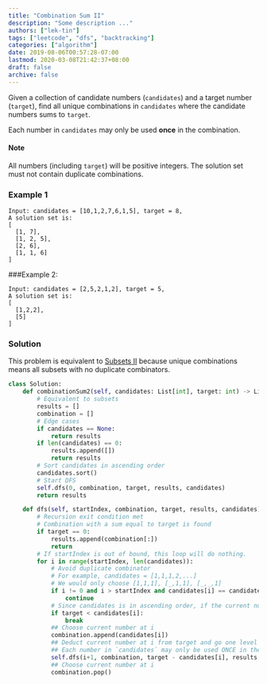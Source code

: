 ```yaml
---
title: "Combination Sum II"
description: "Some description ..."
authors: ["lek-tin"]
tags: ["leetcode", "dfs", "backtracking"]
categories: ["algorithm"]
date: 2019-08-06T00:57:28-07:00
lastmod: 2020-03-08T21:42:37+08:00
draft: false
archive: false
---
```

Given a collection of candidate numbers (`candidates`) and a target number (`target`), find all unique combinations in `candidates` where the candidate numbers sums to `target`.

Each number in `candidates` may only be used **once** in the combination.

#### Note

All numbers (including `target`) will be positive integers.
The solution set must not contain duplicate combinations.
### Example 1
```
Input: candidates = [10,1,2,7,6,1,5], target = 8,
A solution set is:
[
  [1, 7],
  [1, 2, 5],
  [2, 6],
  [1, 1, 6]
]
```
###Example 2:
```
Input: candidates = [2,5,2,1,2], target = 5,
A solution set is:
[
  [1,2,2],
  [5]
]
```
### Solution
This problem is equivalent to [Subsets II](https://leetcode.com/problems/subsets-ii/) because unique combinations means all subsets with no duplicate combinators.
```python
class Solution:
    def combinationSum2(self, candidates: List[int], target: int) -> List[List[int]]:
        # Equivalent to subsets
        results = []
        combination = []
        # Edge cases
        if candidates == None:
            return results
        if len(candidates) == 0:
            results.append([])
            return results
        # Sort candidates in ascending order
        candidates.sort()
        # Start DFS
        self.dfs(0, combination, target, results, candidates)
        return results

    def dfs(self, startIndex, combination, target, results, candidates):
        # Recursion exit condition met
        # Combination with a sum equal to target is found
        if target == 0:
            results.append(combination[:])
            return
        # If startIndex is out of bound, this loop will do nothing.
        for i in range(startIndex, len(candidates)):
            # Avoid duplicate combinator
            # For example, candidates = [1,1,1,2,...]
            # We would only choose [1,1,1], [_,1,1], [_,_,1]
            if i != 0 and i > startIndex and candidates[i] == candidates[i-1]:
                continue
            # Since candidates is in ascending order, if the current number at i is already bigger than target, there is no need to continue. Abort the searching.
            if target < candidates[i]:
                break
            ## Choose current number at i
            combination.append(candidates[i])
            ## Deduct current number at i from target and go one level deeper
            ## Each number in `candidates` may only be used ONCE in the combination, hence i+1
            self.dfs(i+1, combination, target - candidates[i], results, candidates)
            ## Choose current number at i
            combination.pop()
```
